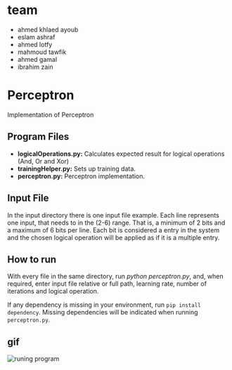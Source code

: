 # team
- ahmed khlaed ayoub
- eslam ashraf
- ahmed lotfy
- mahmoud tawfik
- ahmed gamal
- ibrahim zain


# Perceptron
Implementation of Perceptron 


## Program Files
- **logicalOperations.py:** Calculates expected result for logical operations (And, Or and Xor)
- **trainingHelper.py:** Sets up training data.
- **perceptron.py:** Perceptron implementation. 

## Input File
In the input directory there is one input file example. Each line represents one input, that needs to in the (2-6) range. That is, a minimum of 2 bits and a maximum of 6 bits per line.
Each bit is considered a entry in the system and the chosen logical operation will be applied as if it is a multiple entry.

## How to run
With every file in the same directory, run *python perceptron.py*, and, when required, enter input file relative or full path, learning rate, number of iterations and logical operation.

If any dependency is missing in your environment, run `pip install dependency`. Missing dependencies will be indicated when running `perceptron.py`.

## gif

![runing program](https://s8.gifyu.com/images/ezgif.com-gif-makerf95bd4eae5864d66.gif)
